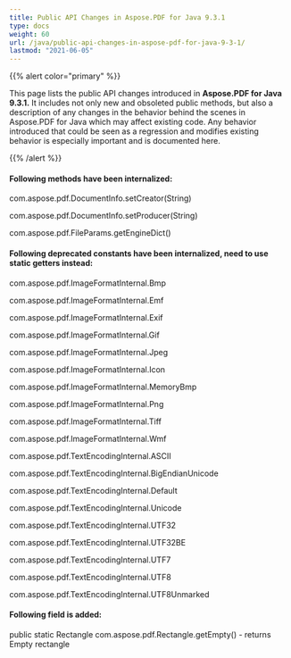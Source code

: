 ```yaml
---
title: Public API Changes in Aspose.PDF for Java 9.3.1
type: docs
weight: 60
url: /java/public-api-changes-in-aspose-pdf-for-java-9-3-1/
lastmod: "2021-06-05"
---
```


{{% alert color="primary" %}}

This page lists the public API changes introduced in **Aspose.PDF for Java 9.3.1.** It includes not only new and obsoleted public methods, but also a description of any changes in the behavior behind the scenes in Aspose.PDF for Java which may affect existing code. Any behavior introduced that could be seen as a regression and modifies existing behavior is especially important and is documented here.

{{% /alert %}}
#### **Following methods have been internalized:**
com.aspose.pdf.DocumentInfo.setCreator(String)<p>
com.aspose.pdf.DocumentInfo.setProducer(String)<p>
com.aspose.pdf.FileParams.getEngineDict()
#### **Following deprecated constants have been internalized, need to use static getters instead:**
com.aspose.pdf.ImageFormatInternal.Bmp<p>
com.aspose.pdf.ImageFormatInternal.Emf<p>
com.aspose.pdf.ImageFormatInternal.Exif<p>
com.aspose.pdf.ImageFormatInternal.Gif<p>
com.aspose.pdf.ImageFormatInternal.Jpeg<p>
com.aspose.pdf.ImageFormatInternal.Icon<p>
com.aspose.pdf.ImageFormatInternal.MemoryBmp<p>
com.aspose.pdf.ImageFormatInternal.Png<p>
com.aspose.pdf.ImageFormatInternal.Tiff<p>
com.aspose.pdf.ImageFormatInternal.Wmf<p>
com.aspose.pdf.TextEncodingInternal.ASCII<p>
com.aspose.pdf.TextEncodingInternal.BigEndianUnicode<p>
com.aspose.pdf.TextEncodingInternal.Default<p>
com.aspose.pdf.TextEncodingInternal.Unicode<p>
com.aspose.pdf.TextEncodingInternal.UTF32<p>
com.aspose.pdf.TextEncodingInternal.UTF32BE<p>
com.aspose.pdf.TextEncodingInternal.UTF7<p>
com.aspose.pdf.TextEncodingInternal.UTF8<p>
com.aspose.pdf.TextEncodingInternal.UTF8Unmarked
#### **Following field is added:**
public static Rectangle com.aspose.pdf.Rectangle.getEmpty() - returns Empty rectangle
